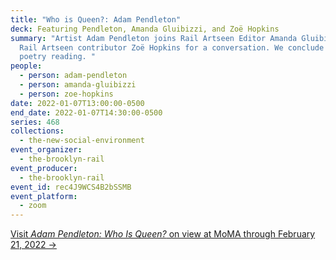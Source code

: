 ```yaml
---
title: "Who is Queen?: Adam Pendleton"
deck: Featuring Pendleton, Amanda Gluibizzi, and Zoë Hopkins
summary: "Artist Adam Pendleton joins Rail Artseen Editor Amanda Gluibizzi and
  Rail Artseen contributor Zoë Hopkins for a conversation. We conclude with a
  poetry reading. "
people:
  - person: adam-pendleton
  - person: amanda-gluibizzi
  - person: zoe-hopkins
date: 2022-01-07T13:00:00-0500
end_date: 2022-01-07T14:30:00-0500
series: 468
collections:
  - the-new-social-environment
event_organizer:
  - the-brooklyn-rail
event_producer:
  - the-brooklyn-rail
event_id: rec4J9WCS4B2bSSMB
event_platform:
  - zoom
---
```

[Visit *Adam Pendleton: Who Is Queen?* on view at MoMA through February 21, 2022 →](https://www.moma.org/calendar/exhibitions/5225?gclid=Cj0KCQiAk4aOBhCTARIsAFWFP9Hy7dJNvHTlsu5GSFDHckawVh6mVEy4tOpnw3w5-PMmXbsM95oYRA4aAt0lEALw_wcB&gclsrc=aw.ds)